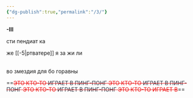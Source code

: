 ```yaml
---
{"dg-publish":true,"permalink":"/3/"}
---
```


**-III**

сти пендиат ка

же [[-5\|ртватере]] я за жи ли                                                                                    

во змездия для бо горавны



==<span style="color:rgb(237, 7, 7)">~~ЭТО КТО-ТО <span style="color:rgb(39, 47, 62)">ИГРАЕТ В ПИНГ-ПОНГ</span> ЭТО КТО-ТО <span style="color:rgb(39, 47, 62)">ИГРАЕТ В ПИНГ-ПОНГ</span> ЭТО КТО-ТО <span style="color:rgb(39, 47, 62)">ИГРАЕТ В ПИНГ-ПОНГ</span> ЭТО КТО-ТО ИГРАЕТ В~~</span>==